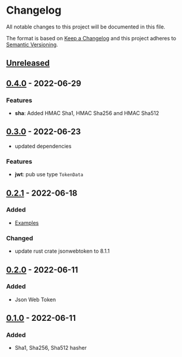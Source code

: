 # Changelog

All notable changes to this project will be documented in this file.

The format is based on [Keep a Changelog](http://keepachangelog.com/)
and this project adheres to [Semantic Versioning](http://semver.org/).

<!-- next-header -->

## [Unreleased]

## [0.4.0] - 2022-06-29
### Features
- **sha**: Added HMAC Sha1, HMAC Sha256 and HMAC Sha512

## [0.3.0] - 2022-06-23
- updated dependencies
### Features
- **jwt**: pub use type `TokenData`

## [0.2.1] - 2022-06-18
### Added
- [Examples](https://github.com/MedzikUser/rust-crypto-utils/tree/v0.2.1/examples)
### Changed
- update rust crate jsonwebtoken to 8.1.1

## [0.2.0] - 2022-06-11
### Added
- Json Web Token

## [0.1.0] - 2022-06-11
### Added
- Sha1, Sha256, Sha512 hasher

<!-- next-url -->
[Unreleased]: https://github.com/MedzikUser/imgurs/compare/v0.4.0...HEAD
[0.4.0]: https://github.com/MedzikUser/imgurs/commits/v0.4.0
[0.3.0]: https://github.com/MedzikUser/imgurs/commits/v0.3.0
[0.2.1]: https://github.com/MedzikUser/imgurs/commits/v0.2.1
[0.2.0]: https://github.com/MedzikUser/imgurs/commits/v0.2.0
[0.1.0]: https://github.com/MedzikUser/imgurs/commits/v0.1.0
